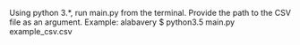 Using python 3.*, run main.py from the terminal.  Provide the path to the CSV file as an argument.
Example: alabavery $ python3.5 main.py example_csv.csv